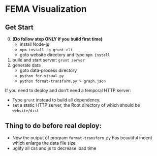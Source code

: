 # FEMA Visualization

## Get Start

0. **(Do follow step ONLY if you build first time)**
	* install Node-js
	* `npm install -g grunt-cli`
	* goto website directory and type `npm install`
1. build and start server: `grunt server`
2. generate data
	* goto data-process directory
	* `python for-visual.py`
	* `python format-transform.py > graph.json`

If you need to deploy and don't need a temporal HTTP server:

* Type `grunt` instead to build all dependency.
* set a static HTTP server, the Root directory of which should be `website/dist`

## Thing to do before real deploy:

* Now the output of program `format-transform.py` has beautiful indent which enlarge the data file size
* uglify all css and js to decrease load time
